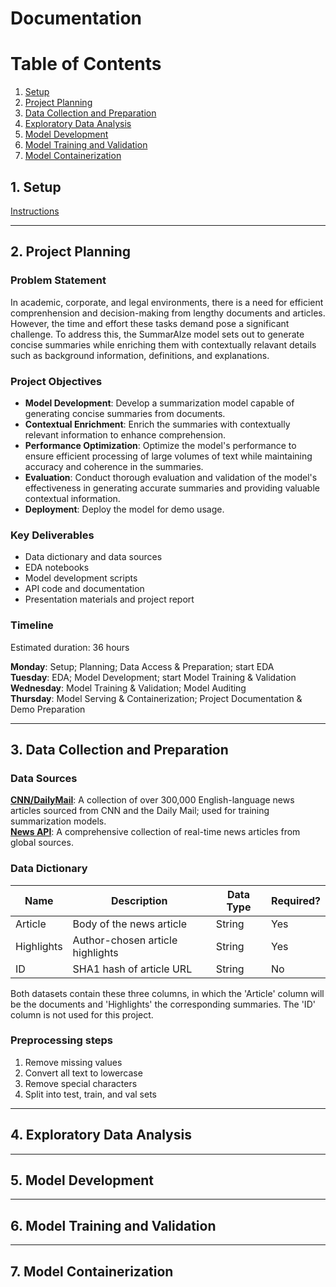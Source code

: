 # Documentation

# Table of Contents
1. [Setup](#phase1)  
2. [Project Planning](#phase2)  
3. [Data Collection and Preparation](#phase3)  
4. [Exploratory Data Analysis](#phase4)  
5. [Model Development](#phase5)  
6. [Model Training and Validation](#phase6)  
7. [Model Containerization](#phase7)


## 1. Setup <a name="phase1"></a>
[Instructions](config/README.md)  

---  

## 2. Project Planning <a name="phase2"></a>

### Problem Statement  
In academic, corporate, and legal environments, there is a need for efficient comprenhension and decision-making from lengthy documents and articles. However, the time and effort these tasks demand pose a significant challenge. To address this, the SummarAIze model sets out to generate concise summaries while enriching them with contextually relavant details such as background information, definitions, and explanations.   

### Project Objectives  

* **Model Development**: Develop a summarization model capable of generating concise summaries from documents.  
* **Contextual Enrichment**: Enrich the summaries with contextually relevant information to enhance comprehension.  
* **Performance Optimization**: Optimize the model's performance to ensure efficient processing of large volumes of text while maintaining accuracy and coherence in the summaries.  
* **Evaluation**: Conduct thorough evaluation and validation of the model's effectiveness in generating accurate summaries and providing valuable contextual information.  
* **Deployment**: Deploy the model for demo usage.

### Key Deliverables
* Data dictionary and data sources  
* EDA notebooks  
* Model development scripts  
* API code and documentation  
* Presentation materials and project report

### Timeline  
Estimated duration: 36 hours

**Monday**: Setup; Planning; Data Access & Preparation; start EDA  
**Tuesday**: EDA; Model Development; start Model Training & Validation  
**Wednesday**: Model Training & Validation; Model Auditing   
**Thursday**: Model Serving & Containerization; Project Documentation & Demo Preparation

---

## 3. Data Collection and Preparation <a name="phase3"></a>

### Data Sources

[**CNN/DailyMail**](data/README.md): A collection of over 300,000 English-language news articles sourced from CNN and the Daily Mail; used for training summarization models.  
[**News API**](data/README.md): A comprehensive collection of real-time news articles from global sources.  

### Data Dictionary

| Name          | Description                        | Data Type | Required? |
| ------------- | ---------------------------------- | --------- | --------- |
| Article       | Body of the news article           | String    | Yes       |
| Highlights    | Author-chosen article highlights   | String    | Yes       |
| ID            | SHA1 hash of article URL           | String    | No        |

Both datasets contain these three columns, in which the 'Article' column will be the documents and 'Highlights' the corresponding summaries. The 'ID' column is not used for this project.  

### Preprocessing steps

1. Remove missing values  
2. Convert all text to lowercase  
3. Remove special characters  
4. Split into test, train, and val sets

---

## 4. Exploratory Data Analysis <a name="phase4"></a>

---

## 5. Model Development <a name="phase5"></a>

---

## 6. Model Training and Validation <a name="phase6"></a>

---

## 7. Model Containerization <a name="phase7"></a>


